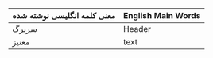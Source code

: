 
| معنی کلمه انگلیسی نوشته شده| English Main Words |
| -----------    | ----------- |
| سربرگ         | Header       |
| معنیز      | text        |
